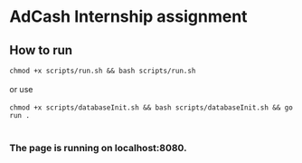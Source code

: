 # AdCash Internship assignment

## How to run

` chmod +x scripts/run.sh && bash scripts/run.sh ` <br /> <br />
or use  <br />
<br />
` chmod +x scripts/databaseInit.sh && bash scripts/databaseInit.sh && go run . ` <br /> <br />

### The page is running on localhost:8080.
